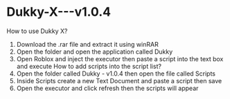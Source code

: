 # Dukky-X---v1.0.4
How to use Dukky X?
1. Download the .rar file and extract it using winRAR
3. Open the folder and open the application called Dukky
4. Open Roblox and inject the executor then paste a script into the text box and execute
How to add scripts into the script list?
1. Open the folder called Dukky - v1.0.4 then open the file called Scripts
3. Inside Scripts create a new Text Document and paste a script then save
5. Open the executor and click refresh then the scripts will appear
